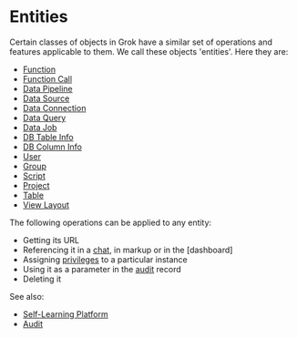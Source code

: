 <!-- TITLE: Entities -->
<!-- SUBTITLE: -->

# Entities

Certain classes of objects in Grok have a similar set of operations and features applicable to
them. We call these objects 'entities'. Here they are:

* [Function](function.md)
* [Function Call](function-call.md)
* [Data Pipeline](data-pipeline.md)
* [Data Source](data-source.md)
* [Data Connection](data-connection.md)
* [Data Query](data-query.md)
* [Data Job](data-job.md)
* [DB Table Info](db-table-info.md)
* [DB Column Info](db-column-info.md)
* [User](user.md)
* [Group](group.md)
* [Script](../features/scripting.md)
* [Project](project.md)
* [Table](table.md)
* [View Layout](view-layout.md)

The following operations can be applied to any entity:

* Getting its URL
* Referencing it in a [chat](../features/chat.md), in markup or in the [dashboard]
* Assigning [privileges](../features/security.md#privileges) to a particular instance
* Using it as a parameter in the [audit](../features/audit.md) record
* Deleting it

See also:
* [Self-Learning Platform](../concepts/self-learning-platform.md)
* [Audit](../features/audit.md)
